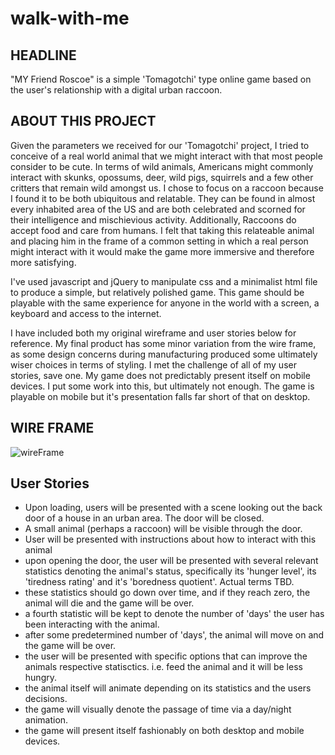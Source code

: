 # walk-with-me

## HEADLINE
"MY Friend Roscoe" is a simple 'Tomagotchi' type online game based on the user's relationship with a digital urban raccoon.

## ABOUT THIS PROJECT
Given the parameters we received for our 'Tomagotchi' project, I tried to conceive of a real world animal that we might interact with that most people consider to be cute.  In terms of wild animals, Americans might commonly interact with skunks, opossums, deer, wild pigs, squirrels and a few other critters that remain wild amongst us.  I chose to focus on a raccoon because I found it to be  both ubiquitous and relatable.  They can be found in almost every inhabited area of the US and are both celebrated and scorned for their intelligence and mischievious activity.  Additionally, Raccoons do accept food and care from humans.  I felt that taking this relateable animal and placing him in the frame of a common setting in which a real person might interact with it would make the game more immersive and therefore more satisfying.

I've used javascript and jQuery to manipulate css and a minimalist html file to produce a simple, but relatively polished game.  This game should be playable with the same experience for anyone in the world with a screen, a keyboard and access to the internet.

I have included both my original wireframe and user stories below for reference.  My final product has some minor variation from the wire frame, as some design concerns during manufacturing produced some ultimately wiser choices in terms of styling.  I met the challenge of all of my user stories, save one.  My game does not predictably present itself on mobile devices.  I put some work into this, but ultimately not enough.  The game is playable on mobile but it's presentation falls far short of that on desktop.



## WIRE FRAME
![wireFrame](./resources/Project0-wire-frame.gif)

## User Stories
- Upon loading, users will be presented with a scene looking out the back door of a house in an urban area.  The door will be closed.
- A small animal (perhaps a raccoon) will be visible through the door.
- User will be presented with instructions about how to interact with this animal
- upon opening the door, the user will be  presented with several relevant statistics denoting the animal's status, specifically its 'hunger level', its 'tiredness rating' and it's 'boredness quotient'.  Actual terms TBD.
- these statistics should go down over time, and if they reach zero, the animal will die and the game will be over.
- a fourth statistic will be kept to denote the number of 'days' the user has been interacting with the animal.
- after some predetermined number of 'days', the animal will move on and the game will be over.
- the user will be presented with specific options that can improve the animals respective statisctics.  i.e. feed the animal and it will be less hungry.
- the animal itself will animate depending on its statistics and the users decisions.
- the game will visually denote the passage of time via a day/night animation.
- the game will present itself fashionably on both desktop and mobile devices.
